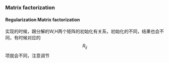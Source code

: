### Matrix factorization

#### Regularization Matrix factorization
实现的时候，跟分解的W,H两个矩阵的初始化有关系，初始化的不同，结果也会不同，有时候对应的$$R_{ij}$$项就会不同，注意调节

